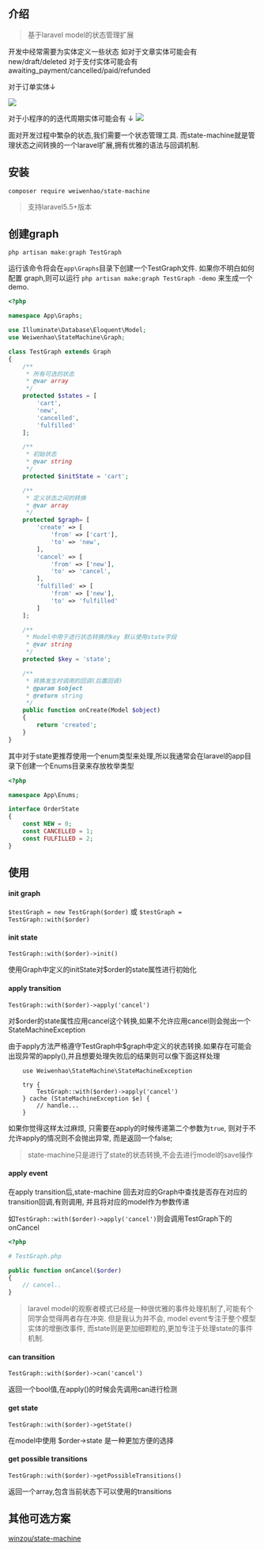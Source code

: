 
## 介绍

> 基于laravel model的状态管理扩展

开发中经常需要为实体定义一些状态
如对于文章实体可能会有 new/draft/deleted
对于支付实体可能会有 awaiting_payment/cancelled/paid/refunded

对于订单实体↓

![](http://asset.eienao.com/15296547862738.jpg)


对于小程序的的迭代周期实体可能会有 ↓
![](http://asset.eienao.com/15296548277088.jpg)





面对开发过程中繁杂的状态,我们需要一个状态管理工具.
而state-machine就是管理状态之间转换的一个laravel扩展,拥有优雅的语法与回调机制.


## 安装

    composer require weiwenhao/state-machine
    
> 支持laravel5.5+版本

## 创建graph

`php artisan make:graph TestGraph`

运行该命令将会在`app\Graphs`目录下创建一个TestGraph文件.
如果你不明白如何配置 graph,则可以运行
`php artisan make:graph TestGraph -demo` 来生成一个demo.

```php
<?php

namespace App\Graphs;

use Illuminate\Database\Eloquent\Model;
use Weiwenhao\StateMachine\Graph;

class TestGraph extends Graph
{
    /**
     * 所有可选的状态
     * @var array
     */
    protected $states = [
        'cart',
        'new',
        'cancelled',
        'fulfilled'
    ];

    /**
     * 初始状态
     * @var string
     */
    protected $initState = 'cart';

    /**
     * 定义状态之间的转换
     * @var array
     */
    protected $graph= [
        'create' => [
            'from' => ['cart'],
            'to' => 'new',
        ],
        'cancel' => [
            'from' => ['new'],
            'to' => 'cancel',
        ],
        'fulfilled' => [
            'from' => ['new'],
            'to' => 'fulfilled'
        ]
    ];

    /**
     * Model中用于进行状态转换的key 默认使用state字段
     * @var string
     */
    protected $key = 'state';

    /**
     * 转换发生时调用的回调(后置回调)
     * @param $object
     * @return string
     */
    public function onCreate(Model $object)
    {
        return 'created';
    }
}

```

其中对于state更推荐使用一个enum类型来处理,所以我通常会在laravel的app目录下创建一个Enums目录来存放枚举类型

```php
<?php

namespace App\Enums;

interface OrderState
{
    const NEW = 0;
    const CANCELLED = 1;
    const FULFILLED = 2;
}

```



## 使用

#### init graph
`$testGraph = new TestGraph($order)` 或 `$testGraph = TestGraph::with($order)`

#### init state
`TestGraph::with($order)->init()`

使用Graph中定义的initState对$order的state属性进行初始化

#### apply transition
`TestGraph::with($order)->apply('cancel')`

对$order的state属性应用cancel这个转换,如果不允许应用cancel则会抛出一个
StateMachineException

由于apply方法严格遵守TestGraph中$graph中定义的状态转换.如果存在可能会出现异常的apply(),并且想要处理失败后的结果则可以像下面这样处理

```
    use Weiwenhao\StateMachine\StateMachineException
    
    try {
        TestGraph::with($order)->apply('cancel')
    } cache (StateMachineException $e) {
        // handle...
    }
```

如果你觉得这样太过麻烦, 只需要在apply的时候传递第二个参数为`true`, 则对于不允许apply的情况则不会抛出异常, 而是返回一个false;

> state-machine只是进行了state的状态转换,不会去进行model的save操作

#### apply event
在apply transition后,state-machine 回去对应的Graph中查找是否存在对应的transition回调,有则调用, 并且将对应的model作为参数传递

如`TestGraph::with($order)->apply('cancel')`则会调用TestGraph下的onCancel

```php
<?php

# TestGraph.php

public function onCancel($order)
{
    // cancel..
}

```

> laravel model的观察者模式已经是一种很优雅的事件处理机制了,可能有个同学会觉得两者存在冲突.
> 但是我认为并不会, model event专注于整个模型实体的增删改事件, 而state则是更加细颗粒的,更加专注于处理state的事件机制.

#### can transition
`TestGraph::with($order)->can('cancel')` 

返回一个bool值,在apply()的时候会先调用can进行检测

#### get state

`TestGraph::with($order)->getState()` 

在model中使用 $order->state 是一种更加方便的选择

#### get possible transitions

`TestGraph::with($order)->getPossibleTransitions()` 

返回一个array,包含当前状态下可以使用的transitions



## 其他可选方案

[winzou/state-machine](https://github.com/winzou/state-machine)


